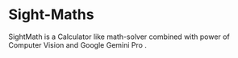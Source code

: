 # Sight-Maths
SightMath is a Calculator like math-solver combined with power of Computer Vision and Google Gemini Pro .
